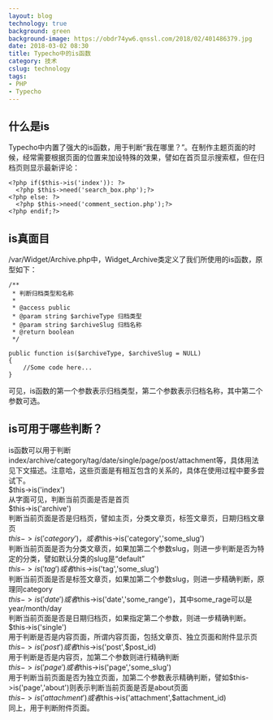 ```yaml
---
layout: blog
technology: true
background: green
background-image: https://obdr74yw6.qnssl.com/2018/02/401486379.jpg
date: 2018-03-02 08:30
title: Typecho中的is函数
category: 技术
cslug: technology
tags:
- PHP
- Typecho
---
```


## 什么是is ##  
Typecho中内置了强大的is函数，用于判断“我在哪里？”。在制作主题页面的时候，经常需要根据页面的位置来加设特殊的效果，譬如在首页显示搜索框，但在归档页则显示最新评论：  
```
<?php if($this->is('index')): ?>
  <?php $this->need('search_box.php');?>
<?php else: ?>
  <?php $this->need('comment_section.php');?>
<?php endif;?>
```  
## is真面目 ##  
/var/Widget/Archive.php中，Widget_Archive类定义了我们所使用的is函数，原型如下：  
```
/**
 * 判断归档类型和名称
 *
 * @access public
 * @param string $archiveType 归档类型
 * @param string $archiveSlug 归档名称
 * @return boolean
 */

public function is($archiveType, $archiveSlug = NULL)
{
    //Some code here...
}
```  
可见，is函数的第一个参数表示归档类型，第二个参数表示归档名称，其中第二个参数可选。  
## is可用于哪些判断？ ##  
is函数可以用于判断index/archive/category/tag/date/single/page/post/attachment等，具体用法见下文描述。注意哈，这些页面是有相互包含的关系的，具体在使用过程中要多尝试下。  
$this->is('index')  
从字面可见，判断当前页面是否是首页  
$this->is('archive')  
判断当前页面是否是归档页，譬如主页，分类文章页，标签文章页，日期归档文章页  
$this->is('category')，或者$this->is('category','some_slug')  
判断当前页面是否为分类文章页，如果加第二个参数slug，则进一步判断是否为特定的分类，譬如默认分类的slug是“default”  
$this->is('tag')或者$this->is('tag','some_slug')  
判断当前页面是否是标签文章页，如果加第二个参数slug，则进一步精确判断，原理同category  
$this->is('date')或者$this->is('date','some_range')，其中some_rage可以是year/month/day  
判断当前页面是否是日期归档页，如果指定第二个参数，则进一步精确判断。  
$this->is('single')  
用于判断是否是内容页面，所谓内容页面，包括文章页、独立页面和附件显示页  
$this->is('post')或者$this->is('post',$post_id)  
用于判断是否是内容页，加第二个参数则进行精确判断  
$this->is('page')或者$this->is('page','some_slug')  
用于判断当前页面是否为独立页面，加第二个参数表示精确判断，譬如$this->is('page','about')则表示判断当前页面是否是about页面  
$this->is('attachment')或者$this->is('attachment',$attachment_id)  
同上，用于判断附件页面。  